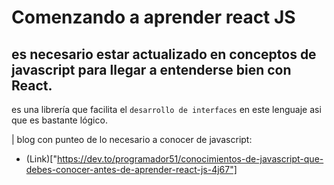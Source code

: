 # Comenzando a aprender react JS

## es necesario estar actualizado en conceptos de javascript para llegar a entenderse bien con React.

es una librería que facilita el `desarrollo de interfaces` en este lenguaje asi que es bastante lógico.

| blog con punteo de lo necesario a conocer de javascript:

- (Link)["https://dev.to/programador51/conocimientos-de-javascript-que-debes-conocer-antes-de-aprender-react-js-4j67"]
